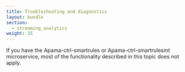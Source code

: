 ```yaml
---
title: Troubleshooting and diagnostics
layout: bundle
section:
  - streaming_analytics
weight: 35
---
```


If you have the Apama-ctrl-smartrules or Apama-ctrl-smartrulesmt microservice, most of the functionality described in this topic does not apply.
